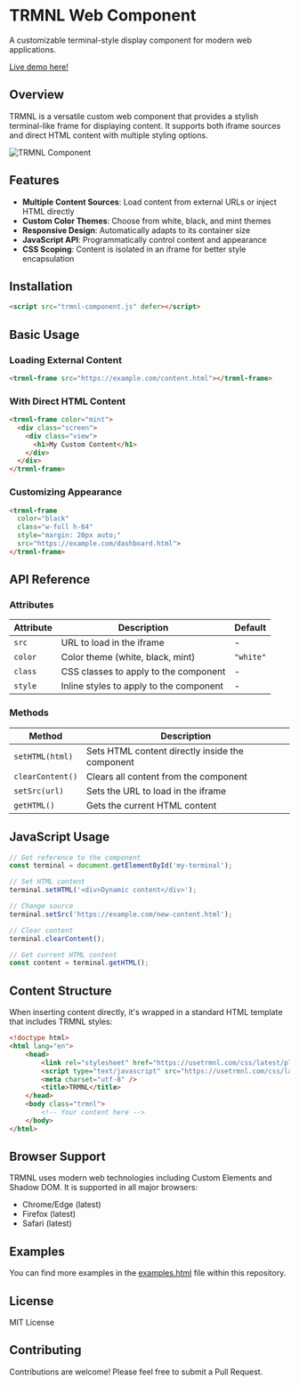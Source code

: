 # TRMNL Web Component

A customizable terminal-style display component for modern web applications.

[Live demo here!](https://usetrmnl.github.io/trmnl-component/example.html)

## Overview

TRMNL is a versatile custom web component that provides a stylish terminal-like frame for displaying content. It supports both iframe sources and direct HTML content with multiple styling options.

![TRMNL Component](https://files.littlebird.com.au/trmnl-component-2JCeUf.webp)

## Features

- **Multiple Content Sources**: Load content from external URLs or inject HTML directly
- **Custom Color Themes**: Choose from white, black, and mint themes
- **Responsive Design**: Automatically adapts to its container size
- **JavaScript API**: Programmatically control content and appearance
- **CSS Scoping**: Content is isolated in an iframe for better style encapsulation

## Installation

```html
<script src="trmnl-component.js" defer></script>
```

## Basic Usage

### Loading External Content

```html
<trmnl-frame src="https://example.com/content.html"></trmnl-frame>
```

### With Direct HTML Content

```html
<trmnl-frame color="mint">
  <div class="screen">
    <div class="view">
      <h1>My Custom Content</h1>
    </div>
  </div>
</trmnl-frame>
```

### Customizing Appearance

```html
<trmnl-frame 
  color="black" 
  class="w-full h-64"
  style="margin: 20px auto;"
  src="https://example.com/dashboard.html">
</trmnl-frame>
```

## API Reference

### Attributes

| Attribute | Description | Default |
|-----------|-------------|---------|
| `src` | URL to load in the iframe | - |
| `color` | Color theme (white, black, mint) | `"white"` |
| `class` | CSS classes to apply to the component | - |
| `style` | Inline styles to apply to the component | - |

### Methods

| Method | Description |
|--------|-------------|
| `setHTML(html)` | Sets HTML content directly inside the component |
| `clearContent()` | Clears all content from the component |
| `setSrc(url)` | Sets the URL to load in the iframe |
| `getHTML()` | Gets the current HTML content |

## JavaScript Usage

```javascript
// Get reference to the component
const terminal = document.getElementById('my-terminal');

// Set HTML content
terminal.setHTML('<div>Dynamic content</div>');

// Change source
terminal.setSrc('https://example.com/new-content.html');

// Clear content
terminal.clearContent();

// Get current HTML content
const content = terminal.getHTML();
```

## Content Structure

When inserting content directly, it's wrapped in a standard HTML template that includes TRMNL styles:

```html
<!doctype html>
<html lang="en">
    <head>
        <link rel="stylesheet" href="https://usetrmnl.com/css/latest/plugins.css"/>
        <script type="text/javascript" src="https://usetrmnl.com/css/latest/plugins.js"></script>
        <meta charset="utf-8" />
        <title>TRMNL</title>
    </head>
    <body class="trmnl">
        <!-- Your content here -->
    </body>
</html>
```

## Browser Support

TRMNL uses modern web technologies including Custom Elements and Shadow DOM. It is supported in all major browsers:

- Chrome/Edge (latest)
- Firefox (latest)
- Safari (latest)

## Examples

You can find more examples in the [examples.html](https://usetrmnl.github.io/trmnl-component/example.html) file within this repository.

## License

MIT License

## Contributing

Contributions are welcome! Please feel free to submit a Pull Request.
